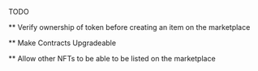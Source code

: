 TODO

** Verify ownership of token before creating an item on the marketplace

** Make Contracts Upgradeable

** Allow other NFTs to be able to be listed on the marketplace